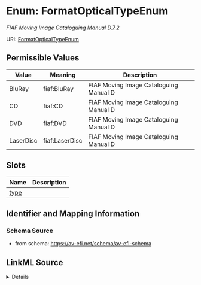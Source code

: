 # Enum: FormatOpticalTypeEnum




_FIAF Moving Image Cataloguing Manual D.7.2_



URI: [FormatOpticalTypeEnum](FormatOpticalTypeEnum.md)

## Permissible Values

| Value | Meaning | Description |
| --- | --- | --- |
| BluRay | fiaf:BluRay | FIAF Moving Image Cataloguing Manual D |
| CD | fiaf:CD | FIAF Moving Image Cataloguing Manual D |
| DVD | fiaf:DVD | FIAF Moving Image Cataloguing Manual D |
| LaserDisc | fiaf:LaserDisc | FIAF Moving Image Cataloguing Manual D |




## Slots

| Name | Description |
| ---  | --- |
| [type](type.md) |  |






## Identifier and Mapping Information







### Schema Source


* from schema: https://av-efi.net/schema/av-efi-schema




## LinkML Source

<details>
```yaml
name: FormatOpticalTypeEnum
description: FIAF Moving Image Cataloguing Manual D.7.2
from_schema: https://av-efi.net/schema/av-efi-schema
rank: 1000
permissible_values:
  BluRay:
    text: BluRay
    description: FIAF Moving Image Cataloguing Manual D.7.2
    meaning: fiaf:BluRay
  CD:
    text: CD
    description: FIAF Moving Image Cataloguing Manual D.7.2
    meaning: fiaf:CD
  DVD:
    text: DVD
    description: FIAF Moving Image Cataloguing Manual D.7.2
    meaning: fiaf:DVD
  LaserDisc:
    text: LaserDisc
    description: FIAF Moving Image Cataloguing Manual D.7.2
    meaning: fiaf:LaserDisc

```
</details>
